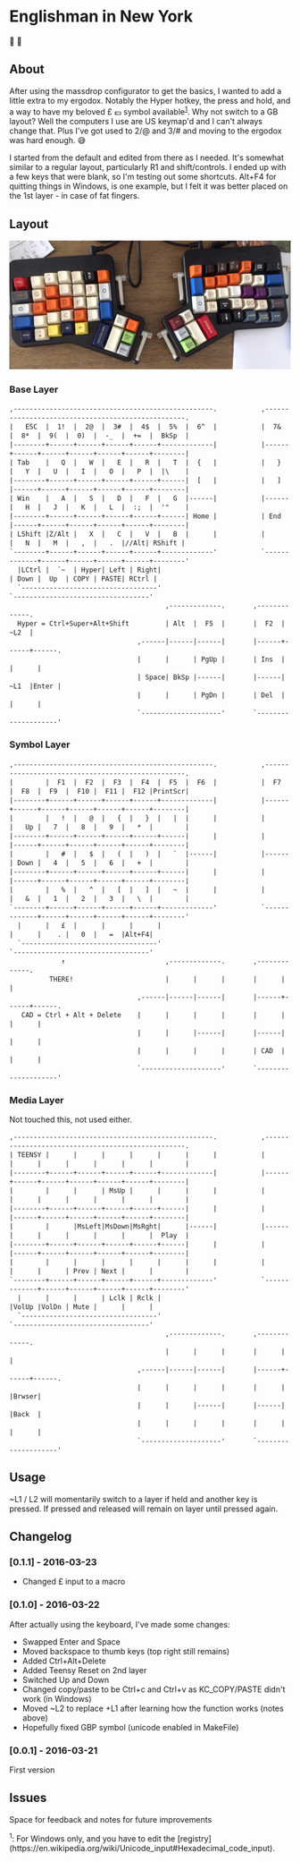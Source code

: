 Englishman in New York
===========================

:microphone: :tea:

About
------

After using the massdrop configurator to get the basics, I wanted to add a
little extra to my ergodox. Notably the Hyper hotkey, the press and hold,
and a way to have my beloved £ :pound: symbol available<sup>[1](#unicode)</sup>. Why not switch to a GB
layout? Well the computers I use are US keymap'd and I can't always change
that. Plus I've got used to 2/@ and 3/# and moving to the ergodox was hard
enough. :sweat_smile:

I started from the default and edited from there as I needed. It's somewhat
similar to a regular layout, particularly R1 and shift/controls. I ended up
with a few keys that were blank, so I'm testing out some shortcuts. Alt+F4 for
quitting things in Windows, is one example, but I felt it was better placed on 
the 1st layer - in case of fat fingers.

Layout
-------

![Layout](rl-layout.jpg "Isn't it lovely")

### Base Layer

```
,--------------------------------------------------.           ,--------------------------------------------------.
|   ESC  |  1!  |  2@  |  3#  |  4$  |  5%  |  6^  |           |  7&  |  8*  |  9(  |  0)  |  -_  |  +=  |  BkSp  |
|--------+------+------+------+------+-------------|           |------+------+------+------+------+------+--------|
| Tab    |   Q  |   W  |   E  |   R  |   T  |  {   |           |   }  |   Y  |   U  |   I  |   O  |   P  |  |\    |
|--------+------+------+------+------+------|  [   |           |   ]  |------+------+------+------+------+--------|
| Win    |   A  |   S  |   D  |   F  |   G  |------|           |------|   H  |   J  |   K  |   L  |  :;  |  '"    |
|--------+------+------+------+------+------| Home |           | End  |------+------+------+------+------+--------|
| LShift |Z/Alt |   X  |   C  |   V  |   B  |      |           |      |   N  |   M  |   ,  |   .  |//Alt| RShift |
`--------+------+------+------+------+-------------'           `-------------+------+------+------+------+--------'
  |LCtrl |  `~  | Hyper| Left | Right|                                       | Down |  Up  | COPY | PASTE| RCtrl |
  `----------------------------------'                                       `----------------------------------'
                                       ,-------------.       ,-------------.
  Hyper = Ctrl+Super+Alt+Shift         | Alt  |  F5  |       |  F2  | ~L2  |
                                ,------|------|------|       |------+------+------.
                                |      |      | PgUp |       | Ins  |      |      |
                                | Space| BkSp |------|       |------| ~L1  |Enter |
                                |      |      | PgDn |       | Del  |      |      |
                                `--------------------'       `--------------------'
``` 

### Symbol Layer

```
,--------------------------------------------------.           ,--------------------------------------------------.
|        |  F1  |  F2  |  F3  |  F4  |  F5  |  F6  |           |  F7  |  F8  |  F9  |  F10 |  F11 |  F12 |PrintScr|
|--------+------+------+------+------+-------------|           |------+------+------+------+------+------+--------|
|        |   !  |   @  |   {  |   }  |   |  |      |           |      |   Up |   7  |   8  |   9  |   *  |        |
|--------+------+------+------+------+------|      |           |      |------+------+------+------+------+--------|
|        |   #  |   $  |   (  |   )  |   `  |------|           |------| Down |   4  |   5  |   6  |   +  |        |
|--------+------+------+------+------+------|      |           |      |------+------+------+------+------+--------|
|        |   %  |   ^  |   [  |   ]  |   ~  |      |           |      |   &  |   1  |   2  |   3  |   \  |        |
`--------+------+------+------+------+-------------'           `-------------+------+------+------+------+--------'
  |      |   £  |      |      |      |                                       |      |    . |   0  |   =  |Alt+F4|
  `----------------------------------'                                       `----------------------------------'
             ↑                         ,-------------.       ,-------------.
          THERE!                       |      |      |       |      |      |
                                ,------|------|------|       |------+------+------.
   CAD = Ctrl + Alt + Delete    |      |      |      |       |      |      |      |
                                |      |      |------|       |------|      |      |
                                |      |      |      |       | CAD  |      |      |
                                `--------------------'       `--------------------'
```
### Media Layer

Not touched this, not used either.

```
,--------------------------------------------------.           ,--------------------------------------------------.
| TEENSY |      |      |      |      |      |      |           |      |      |      |      |      |      |        |
|--------+------+------+------+------+-------------|           |------+------+------+------+------+------+--------|
|        |      |      | MsUp |      |      |      |           |      |      |      |      |      |      |        |
|--------+------+------+------+------+------|      |           |      |------+------+------+------+------+--------|
|        |      |MsLeft|MsDown|MsRght|      |------|           |------|      |      |      |      |      |  Play  |
|--------+------+------+------+------+------|      |           |      |------+------+------+------+------+--------|
|        |      |      |      |      |      |      |           |      |      |      | Prev | Next |      |        |
`--------+------+------+------+------+-------------'           `-------------+------+------+------+------+--------'
  |      |      |      | Lclk | Rclk |                                       |VolUp |VolDn | Mute |      |      |
  `----------------------------------'                                       `----------------------------------'
                                       ,-------------.       ,-------------.
                                       |      |      |       |      |      |
                                ,------|------|------|       |------+------+------.
                                |      |      |      |       |      |      |Brwser|
                                |      |      |------|       |------|      |Back  |
                                |      |      |      |       |      |      |      |
                                `--------------------'       `--------------------'
```

Usage
------

~L1 / L2 will momentarily switch to a layer if held and another key is pressed.
If pressed and released will remain on layer until pressed again.


Changelog
-----------

### [0.1.1] - 2016-03-23

* Changed £ input to a macro


### [0.1.0] - 2016-03-22

After actually using the keyboard, I've made some changes:

* Swapped Enter and Space
* Moved backspace to thumb keys (top right still remains)
* Added Ctrl+Alt+Delete
* Added Teensy Reset on 2nd layer
* Switched Up and Down
* Changed copy/paste to be Ctrl+c and Ctrl+v as KC_COPY/PASTE didn't work (in Windows)
* Moved ~L2 to replace +L1 after learning how the function works (notes above)
* Hopefully fixed GBP symbol (unicode enabled in MakeFile)

### [0.0.1] - 2016-03-21

First version


Issues
-------

Space for feedback and notes for future improvements

<hl>
<sup><a name="unicode">1</a></sup>: For Windows only, and you have to edit the [registry](https://en.wikipedia.org/wiki/Unicode_input#Hexadecimal_code_input).
